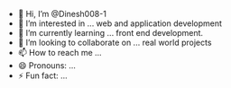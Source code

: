 - 👋 Hi, I’m @Dinesh008-1
- 👀 I’m interested in ... web and application development
- 🌱 I’m currently learning ... front end development.
- 💞️ I’m looking to collaborate on ... real world projects
- 📫 How to reach me ... 
- 😄 Pronouns: ...
- ⚡ Fun fact: ...

<!---
Dinesh008-1/Dinesh008-1 is a ✨ special ✨ repository because its `README.md` (this file) appears on your GitHub profile.
You can click the Preview link to take a look at your changes.
--->
